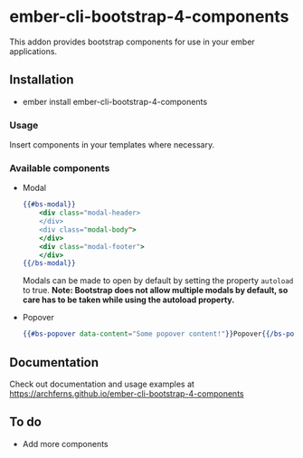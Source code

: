 # ember-cli-bootstrap-4-components

This addon provides bootstrap components for use in your ember applications.

## Installation

* ember install ember-cli-bootstrap-4-components

### Usage
Insert components in your templates where necessary.
### Available components
* Modal
    ```handlebars
    {{#bs-modal}}
        <div class="modal-header>
        </div>
        <div class="modal-body">
        </div>
        <div class="modal-footer">
        </div>
    {{/bs-modal}}
    ```
    Modals can be made to open by default by setting the property `autoload` to true.
    **Note: Bootstrap does not allow multiple modals by default, so care has to be taken while using the autoload property.**

* Popover
    ```handlebars
    {{#bs-popover data-content="Some popover content!"}}Popover{{/bs-popover}}
    ```

## Documentation
Check out documentation and usage examples at https://archferns.github.io/ember-cli-bootstrap-4-components

## To do
* Add more components
